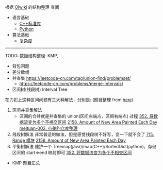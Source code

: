 根据 [OIwiki](https://oi-wiki.org/) 的结构整理
查阅

- 语言基础
    - [C++标准库](https://oi-wiki.org/lang/csl/)
    - [Python](https://oi-wiki.org/lang/python/)
- 算法基础
    - [复杂度](https://oi-wiki.org/basic/complexity/)

---
TODO: 数据结构整理: KMP, ...

- 背包问题
- 差分数组
- 并查集 <https://leetcode-cn.com/tag/union-find/problemset/>
    - <https://leetcode-cn.com/problems/merge-intervals/>
- 区间树(线段树) Interval Tree

在力扣上这种区间问题有三大种解法，分别是: (题目整理 from [here](https://leetcode-cn.com/problems/longest-substring-of-one-repeating-character/solution/python-guo-ran-wo-huan-shi-geng-xi-huan-olhop/))

1. 区间并查集解法
   - 区间的合并就是并查集的 union(区间左端点，区间右端点) 过程
   [352. 将数据流变为多个不相交区间](https://leetcode-cn.com/problems/data-stream-as-disjoint-intervals/)
   [2158. Amount of New Area Painted Each Day](https://leetcode-cn.com/problems/amount-of-new-area-painted-each-day/)
   [meituan-002. 小美的仓库整理](https://leetcode-cn.com/problems/TJZLyC/)
2. 线段树解法
    非常普适的做法，但是感觉线段树不好写，变一下就不会了
    [715. Range 模块](https://leetcode-cn.com/problems/range-module/)
    [2158. Amount of New Area Painted Each Day](https://leetcode-cn.com/problems/amount-of-new-area-painted-each-day/)
3. 平衡树解法
    维护一个 Treemap(java)/map(C++)/SortedDict(python)，存储区间的 start=>end 映射即可
    [352. 将数据流变为多个不相交区间](https://leetcode-cn.com/problems/data-stream-as-disjoint-intervals/)

- KMP [题目汇总](https://leetcode-cn.com/problems/distinct-echo-substrings/solution/by-flix-zsuj/)
